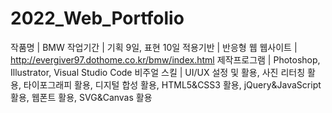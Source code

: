 # 2022_Web_Portfolio

작품명  |  BMW
작업기간  |  기획 9일, 표현 10일
적용기반  |  반응형 웹
웹사이트  |  http://evergiver97.dothome.co.kr/bmw/index.html
제작프로그램  |  Photoshop, Illustrator, Visual Studio Code
비주얼 스킬  |  UI/UX 설정 및 활용, 사진 리터칭 활용, 타이포그래피 활용, 디지털 합성 활용, HTML5&CSS3 활용, jQuery&JavaScript 활용, 웹폰트 활용, SVG&Canvas 활용

